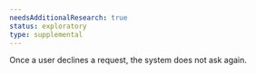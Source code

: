 ```yaml
---
needsAdditionalResearch: true
status: exploratory
type: supplemental
---
```


Once a user declines a request, the system does not ask again.
